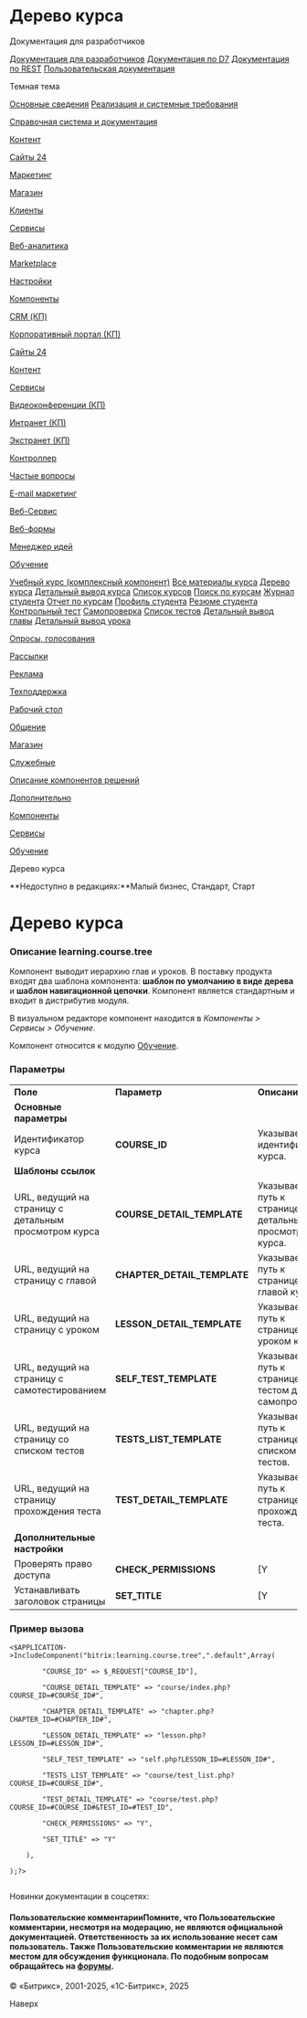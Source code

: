 # Дерево курса

Документация для разработчиков

[Документация для разработчиков](https://dev.1c-bitrix.ru/api_help/)
[Документация по D7](https://dev.1c-bitrix.ru/api_d7/)
[Документация по REST](https://dev.1c-bitrix.ru/rest_help/)
[Пользовательская документация](https://dev.1c-bitrix.ru/user_help/)

Темная тема

[Основные сведения](/user_help/index.php)
[Реализация и системные требования](/user_help/reqintro.php)

[Справочная система и документация](/user_help/help/index.php)

[Контент](/user_help/content/index.php)

[Сайты 24](/user_help/sites24/index.php)

[Маркетинг](/user_help/marketing/index.php)

[Магазин](/user_help/store/index.php)

[Клиенты](/user_help/clients/index.php)

[Сервисы](/user_help/service/index.php)

[Веб-аналитика](/user_help/statistic/index.php)

[Marketplace](/user_help/marketplace/index.php)

[Настройки](/user_help/settings/index.php)

[Компоненты](/user_help/components/index.php)

[CRM (КП)](/user_help/components/crm/index.php)

[Корпоративный портал (КП)](/user_help/components/intranet/index.php)

[Сайты 24](/user_help/components/landing/index.php)

[Контент](/user_help/components/content/index.php)

[Сервисы](/user_help/components/services/index.php)

[Видеоконференции (КП)](/user_help/components/services/video/index.php)

[Интранет (КП)](/user_help/components/services/intranet/index.php)

[Экстранет (КП)](/user_help/components/services/extranet/index.php)

[Контроллер](/user_help/components/services/controller/index.php)

[Частые вопросы](/user_help/components/services/faq/index.php)

[E-mail маркетинг](/user_help/components/services/email_marketing/index.php)

[Веб-Сервис](/user_help/components/services/web_service/index.php)

[Веб-формы](/user_help/components/services/web_forms/index.php)

[Менеджер идей](/user_help/components/services/ideas_manager/index.php)

[Обучение](/user_help/components/services/learning/index.php)

[Учебный курс (комплексный компонент)](/user_help/components/services/learning/learning_course.php)
[Все материалы курса](/user_help/components/services/learning/learning_course_contents.php)
[Дерево курса](/user_help/components/services/learning/learning_course_tree.php)
[Детальный вывод курса](/user_help/components/services/learning/learning_course_detail.php)
[Список курсов](/user_help/components/services/learning/learning_course_list.php)
[Поиск по курсам](/user_help/components/services/learning/learning_search.php)
[Журнал студента](/user_help/components/services/learning/learning_student_gradebook.php)
[Отчет по курсам](/user_help/components/services/learning/learning_student_certificates.php)
[Профиль студента](/user_help/components/services/learning/learning_student_profile.php)
[Резюме студента](/user_help/components/services/learning/learning_student_transcript.php)
[Контрольный тест](/user_help/components/services/learning/learning_test.php)
[Самопроверка](/user_help/components/services/learning/learning_test_self.php)
[Список тестов](/user_help/components/services/learning/learning_test_list.php)
[Детальный вывод главы](/user_help/components/services/learning/learning_chapter_detail.php)
[Детальный вывод урока](/user_help/components/services/learning/learning_lesson_detail.php)

[Опросы, голосования](/user_help/components/services/votes/index.php)

[Рассылки](/user_help/components/services/subscribes/index.php)

[Реклама](/user_help/components/services/advertising/index.php)

[Техподдержка](/user_help/components/services/support/index.php)

[Рабочий стол](/user_help/components/services/desktop.php)

[Общение](/user_help/components/obschenie/index.php)

[Магазин](/user_help/components/magazin/index.php)

[Служебные](/user_help/components/sluzhebnie/index.php)

[Описание компонентов решений](/user_help/description_decisions/index.php)

[Дополнительно](/user_help/additional/index.php)

[Компоненты](/user_help/components/index.php)

[Сервисы](/user_help/components/services/index.php)

[Обучение](/user_help/components/services/learning/index.php)

Дерево курса

**Недоступно в редакциях:**Малый бизнес, Стандарт, Старт

# Дерево курса

### Описание **learning.course.tree**

Компонент выводит иерархию глав и уроков. В поставку продукта входят два шаблона компонента: **шаблон по умолчанию в виде дерева** и **шаблон навигационной цепочки**. Компонент является стандартным и входит в дистрибутив модуля.

В визуальном редакторе компонент находится в *Компоненты > Сервисы > Обучение*.

Компонент относится к модулю [Обучение](/user_help/service/learning/index.php).

### Параметры

|  |  |  |
| --- | --- | --- |
| **Поле** | **Параметр** | **Описание** |
| **Основные параметры** | | |
| Идентификатор курса | **COURSE\_ID** | Указывается идентификатор курса. |
| **Шаблоны ссылок** | | |
| URL, ведущий на страницу с детальным просмотром курса | **COURSE\_DETAIL\_TEMPLATE** | Указывается путь к странице с детальным просмотром курса. |
| URL, ведущий на страницу с главой | **CHAPTER\_DETAIL\_TEMPLATE** | Указывается путь к странице с главой курса. |
| URL, ведущий на страницу с уроком | **LESSON\_DETAIL\_TEMPLATE** | Указывается путь к странице с уроком курса. |
| URL, ведущий на страницу с самотестированием | **SELF\_TEST\_TEMPLATE** | Указывается путь к странице с тестом для самопроверки. |
| URL, ведущий на страницу со списком тестов | **TESTS\_LIST\_TEMPLATE** | Указывается путь к странице со списком тестов. |
| URL, ведущий на страницу прохождения теста | **TEST\_DETAIL\_TEMPLATE** | Указывается путь к странице с прохождением теста. |
| **Дополнительные настройки** | | |
| Проверять право доступа | **CHECK\_PERMISSIONS** | [Y|N] При отмеченной опции будет проверяться право на доступ к курсу. |
| Устанавливать заголовок страницы | **SET\_TITLE** | [Y|N] При отмеченной опции в качестве заголовка страницы будет установлено название курса. |

### Пример вызова

```
<$APPLICATION->IncludeComponent("bitrix:learning.course.tree",".default",Array(
		"COURSE_ID" => $_REQUEST["COURSE_ID"], 
		"COURSE_DETAIL_TEMPLATE" => "course/index.php?COURSE_ID=#COURSE_ID#", 
		"CHAPTER_DETAIL_TEMPLATE" => "chapter.php?CHAPTER_ID=#CHAPTER_ID#", 
		"LESSON_DETAIL_TEMPLATE" => "lesson.php?LESSON_ID=#LESSON_ID#", 
		"SELF_TEST_TEMPLATE" => "self.php?LESSON_ID=#LESSON_ID#", 
		"TESTS_LIST_TEMPLATE" => "course/test_list.php?COURSE_ID=#COURSE_ID#", 
		"TEST_DETAIL_TEMPLATE" => "course/test.php?COURSE_ID=#COURSE_ID#&TEST_ID=#TEST_ID", 
		"CHECK_PERMISSIONS" => "Y", 
		"SET_TITLE" => "Y" 
	),
);?>

```

Новинки документации в соцсетях:

#### Пользовательские комментарииПомните, что Пользовательские комментарии, несмотря на модерацию, не являются официальной документацией. Ответственность за их использование несет сам пользователь. Также Пользовательские комментарии не являются местом для обсуждения функционала. По подобным вопросам обращайтесь на [форумы](http://dev.1c-bitrix.ru/community/forums/group1/).

© «Битрикс», 2001-2025, «1С-Битрикс», 2025

Наверх